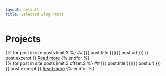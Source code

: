 ```yaml
---
layout: default
title: Selected Blog Posts
---
```

# Projects


<div class="row">
  <div class="column">
    {% for post in site.posts limit:3 %}
      ## [{{ post.title }}]({{ post.url }})  
      {{ post.excerpt }}
      <a href="{{ post.url }}">Read more</a>
    {% endfor %}
  </div>
  
  <div class="column">
    {% for post in site.posts limit:3 offset:3 %}
      ## [{{ post.title }}]({{ post.url }})  
      {{ post.excerpt }}
      <a href="{{ post.url }}">Read more</a>
    {% endfor %}
  </div>
</div>
